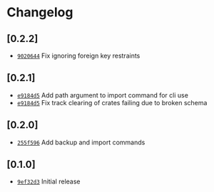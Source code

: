 # Changelog

## \[0.2.2]

- [`9020644`](https://github.com/mass8326/mixxxkit/commit/9020644e7406bf98bf417e5993c6429b9f699269) Fix ignoring foreign key restraints

## \[0.2.1]

- [`e9184d5`](https://github.com/mass8326/mixxxkit/commit/e9184d5ec4c4aec39bbfcefff69c01aab2eec81b) Add path argument to import command for cli use
- [`e9184d5`](https://github.com/mass8326/mixxxkit/commit/e9184d5ec4c4aec39bbfcefff69c01aab2eec81b) Fix track clearing of crates failing due to broken schema

## \[0.2.0]

- [`255f596`](https://github.com/mass8326/mixxxkit/commit/255f59664748b77fe7953fa72386c9299c0682be) Add backup and import commands

## \[0.1.0]

- [`9ef32d3`](https://github.com/mass8326/mixxxkit/commit/9ef32d326d98914f4ef1e8951e77ce813c72cc7d) Initial release
